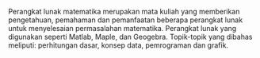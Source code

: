 Perangkat lunak matematika merupakan mata kuliah yang memberikan
pengetahuan, pemahaman dan pemanfaatan beberapa perangkat lunak untuk
menyelesaian permasalahan matematika. Perangkat lunak yang digunakan
seperti Matlab, Maple, dan Geogebra. Topik-topik yang
dibahas meliputi: perhitungan dasar, konsep data, pemrograman dan grafik.
